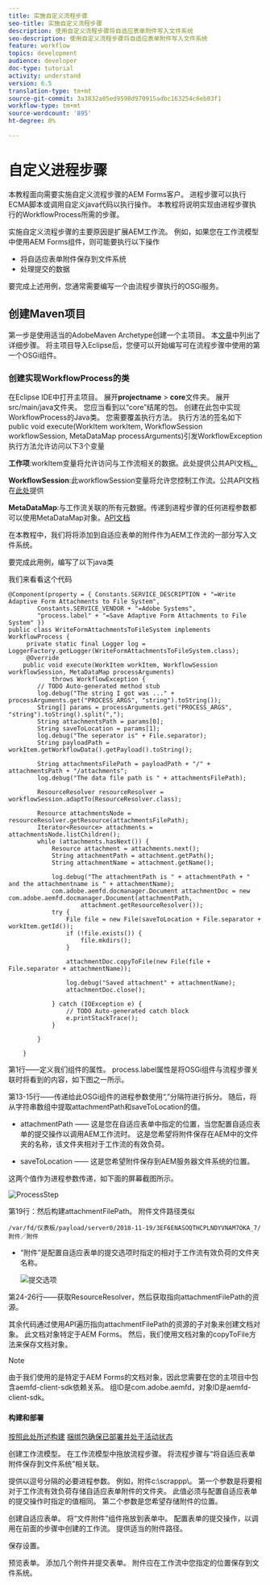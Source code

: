 ```yaml
---
title: 实施自定义流程步骤
seo-title: 实施自定义流程步骤
description: 使用自定义流程步骤将自适应表单附件写入文件系统
seo-description: 使用自定义流程步骤将自适应表单附件写入文件系统
feature: workflow
topics: development
audience: developer
doc-type: tutorial
activity: understand
version: 6.5
translation-type: tm+mt
source-git-commit: 3a3832a05ed9598d970915adbc163254c6eb83f1
workflow-type: tm+mt
source-wordcount: '895'
ht-degree: 0%

---
```



# 自定义进程步骤

本教程面向需要实施自定义流程步骤的AEM Forms客户。 进程步骤可以执行ECMA脚本或调用自定义java代码以执行操作。 本教程将说明实现由进程步骤执行的WorkflowProcess所需的步骤。

实施自定义流程步骤的主要原因是扩展AEM工作流。 例如，如果您在工作流模型中使用AEM Forms组件，则可能要执行以下操作

* 将自适应表单附件保存到文件系统
* 处理提交的数据

要完成上述用例，您通常需要编写一个由流程步骤执行的OSGi服务。

## 创建Maven项目

第一步是使用适当的AdobeMaven Archetype创建一个主项目。 本[文章](https://helpx.adobe.com/experience-manager/using/maven_arch13.html)中列出了详细步骤。 将主项目导入Eclipse后，您便可以开始编写可在流程步骤中使用的第一个OSGi组件。


### 创建实现WorkflowProcess的类

在Eclipse IDE中打开主项目。 展开&#x200B;**projectname** > **core**文件夹。 展开src/main/java文件夹。 您应当看到以“core”结尾的包。 创建在此包中实现WorkflowProcess的Java类。 您需要覆盖执行方法。 执行方法的签名如下
public void execute(WorkItem workItem, WorkflowSession workflowSession, MetaDataMap processArguments)引发WorkflowException
执行方法允许访问以下3个变量

**工作项**:workItem变量将允许访问与工作流相关的数据。此处提供公共API文档[。](https://helpx.adobe.com/experience-manager/6-3/sites/developing/using/reference-materials/diff-previous/changes/com.adobe.granite.workflow.WorkflowSession.html)

**WorkflowSession**:此workflowSession变量将允许您控制工作流。公共API文档在[此处](https://helpx.adobe.com/experience-manager/6-3/sites/developing/using/reference-materials/diff-previous/changes/com.adobe.granite.workflow.WorkflowSession.html)提供

**MetaDataMap**:与工作流关联的所有元数据。传递到进程步骤的任何进程参数都可以使用MetaDataMap对象。[API文档](https://helpx.adobe.com/experience-manager/6-5/sites/developing/using/reference-materials/javadoc/com/adobe/granite/workflow/metadata/MetaDataMap.html)

在本教程中，我们将将添加到自适应表单的附件作为AEM工作流的一部分写入文件系统。

要完成此用例，编写了以下java类

我们来看看这个代码

```
@Component(property = { Constants.SERVICE_DESCRIPTION + "=Write Adaptive Form Attachments to File System",
        Constants.SERVICE_VENDOR + "=Adobe Systems",
        "process.label" + "=Save Adaptive Form Attachments to File System" })
public class WriteFormAttachmentsToFileSystem implements WorkflowProcess {
     private static final Logger log = LoggerFactory.getLogger(WriteFormAttachmentsToFileSystem.class);
     @Override
    public void execute(WorkItem workItem, WorkflowSession workflowSession, MetaDataMap processArguments)
            throws WorkflowException {
        // TODO Auto-generated method stub
        log.debug("The string I got was ..." + processArguments.get("PROCESS_ARGS", "string").toString());
        String[] params = processArguments.get("PROCESS_ARGS", "string").toString().split(",");
        String attachmentsPath = params[0];
        String saveToLocation = params[1];
        log.debug("The seperator is" + File.separator);
        String payloadPath = workItem.getWorkflowData().getPayload().toString();
 
        String attachmentsFilePath = payloadPath + "/" + attachmentsPath + "/attachments";
        log.debug("The data file path is " + attachmentsFilePath);
 
        ResourceResolver resourceResolver = workflowSession.adaptTo(ResourceResolver.class);
 
        Resource attachmentsNode = resourceResolver.getResource(attachmentsFilePath);
        Iterator<Resource> attachments = attachmentsNode.listChildren();
        while (attachments.hasNext()) {
            Resource attachment = attachments.next();
            String attachmentPath = attachment.getPath();
            String attachmentName = attachment.getName();
 
            log.debug("The attachmentPath is " + attachmentPath + " and the attachmentname is " + attachmentName);
            com.adobe.aemfd.docmanager.Document attachmentDoc = new com.adobe.aemfd.docmanager.Document(attachmentPath,
                    attachment.getResourceResolver());
            try {
                File file = new File(saveToLocation + File.separator + workItem.getId());
                if (!file.exists()) {
                    file.mkdirs();
                }
 
                attachmentDoc.copyToFile(new File(file + File.separator + attachmentName));
 
                log.debug("Saved attachment" + attachmentName);
                attachmentDoc.close();
 
            } catch (IOException e) {
                // TODO Auto-generated catch block
                e.printStackTrace();
            }
 
        }
 
    }
```

第1行——定义我们组件的属性。 process.label属性是将OSGi组件与流程步骤关联时将看到的内容，如下图之一所示。

第13-15行——传递给此OSGi组件的进程参数使用“,”分隔符进行拆分。 随后，将从字符串数组中提取attachmentPath和saveToLocation的值。

* attachmentPath —— 这是您在自适应表单中指定的位置，当您配置自适应表单的提交操作以调用AEM工作流时。 这是您希望将附件保存在AEM中的文件夹的名称，该文件夹相对于工作流的有效负荷。

* saveToLocation —— 这是您希望附件保存到AEM服务器文件系统的位置。

这两个值作为进程参数传递，如下面的屏幕截图所示。

![ProcessStep](assets/implement-process-step.gif)


第19行：然后构建attachmentFilePath。 附件文件路径类似

    /var/fd/仪表板/payload/server0/2018-11-19/3EF6ENASOQTHCPLNDYVNAM7OKA_7/附件／附件

* “附件”是配置自适应表单的提交选项时指定的相对于工作流有效负荷的文件夹名称。

   ![提交选项](assets/af-submit-options.gif)

第24-26行——获取ResourceResolver，然后获取指向attachmentFilePath的资源。

其余代码通过使用API遍历指向attachmentFilePath的资源的子对象来创建文档对象。 此文档对象特定于AEM Forms。 然后，我们使用文档对象的copyToFile方法来保存文档对象。

>[!NOTE]
>
>由于我们使用的是特定于AEM Forms的文档对象，因此您需要在您的主项目中包含aemfd-client-sdk依赖关系。 组ID是com.adobe.aemfd，对象ID是aemfd-client-sdk。

#### 构建和部署

[按照此处所述构建](https://helpx.adobe.com/experience-manager/using/maven_arch13.html#BuildtheOSGibundleusingMaven)
[捆绑包确保已部署并处于活动状态](http://localhost:4502/system/console/bundles)

创建工作流模型。 在工作流模型中拖放流程步骤。 将流程步骤与“将自适应表单附件保存到文件系统”相关联。

提供以逗号分隔的必要进程参数。 例如，附件c:\\scrappp\\。 第一个参数是将要相对于工作流有效负荷存储自适应表单附件的文件夹。 此值必须与配置自适应表单的提交操作时指定的值相同。 第二个参数是您希望存储附件的位置。

创建自适应表单。 将“文件附件”组件拖放到表单中。 配置表单的提交操作，以调用在前面的步骤中创建的工作流。 提供适当的附件路径。

保存设置。

预览表单。 添加几个附件并提交表单。 附件应在工作流中您指定的位置保存到文件系统。

